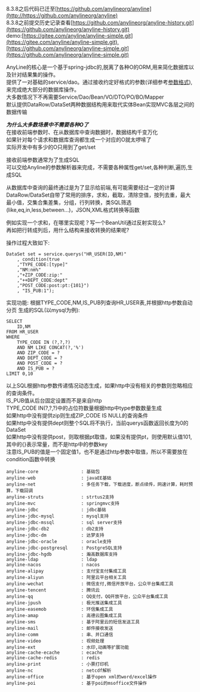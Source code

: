  8.3.8之后代码已迁至[https://github.com/anylineorg/anyline](http://https://github.com/anylineorg/anyline)  
 8.3.8之前提交历史记录查看[https://github.com/anylineorg/anyline-history.git](https://github.com/anylineorg/anyline-history.git)  
 demo:[https://gitee.com/anyline/anyline-simple.git](https://gitee.com/anyline/anyline-simple.git),[https://github.com/anylineorg/anyline-simple.git](https://github.com/anylineorg/anyline-simple.git)  
 

AnyLine的核心是一个基于spring-jdbc的,脱离了各种O的ORM,用来简化数据库以及针对结果集的操作。  
提供了一对基础的service/dao。通过接收约定好格式的参数(详细参考[参数格式]( http://doc.anyline.org/s?id=1059 )),来完成绝大部分的数据库操作。  
大多数情况下不再需要Service/Dao/Bean/VO/DTO/PO/BO/Mapper  
默认提供DataRow/DataSet两种数据结构用来取代实体Bean实现MVC各层之间的数据传输  

***为什么大多数场景中不需要各种O了***  
在接收前端参数时、在从数据库中查询数据时，数据结构千变万化  
如果针对每个请求和数据库查询都生成一个对应的O就太啰嗦了  
实际开发中有多少的O只用到了get/set

接收前端参数通常为了生成SQL  
可以交给Anyline的参数解析器来完成，不需要各种属性get/set,各种判断,遍历,生成SQL

从数据库中查询的最终通过是为了显示给前端,有可能需要经过一定的计算  
DataRow/DataSet自带了常用的排序，求和，截取，清除空值，按列去重，最大最小值，交集合集差集，分组，行列转换，类SQL筛选(like,eq,in,less,between...)，JSON,XML格式转换等函数  

例如实现一个求和，在哪里实现呢？写一个BeanUtil通过反射实现么?  
再如把行转成列后，用什么结构来接收转换的结果呢?

操作过程大致如下:  
```
DataSet set = service.querys("HR_USER(ID,NM)"
    , condition(true
    ,"TYPE_CODE:[type]"
    ,"NM:nm%"
    ,"+ZIP_CODE:zip:"
    ,"++DEPT_CODE:dept"
    ,"POST_CODE:post:pt:{101}")
    , "IS_PUB:1");
```
实现功能:
    根据TYPE_CODE,NM,IS_PUB列查询HR_USER表,并根据http参数自动分页
生成的SQL(以mysql为例):

```
SELECT
    ID,NM
FROM HR_USER  
WHERE
    TYPE_CODE IN (?,?,?)  
    AND NM LIKE CONCAT(?,'%')
    AND ZIP_CODE = ?
    AND DEPT_CODE = ?
    AND POST_CODE = ?
    AND IS_PUB = ?
LIMIT 0,10
```
以上SQL根据http参数传递情况动态生成，如果http中没有相关的参数则忽略相应的查询条件。  
IS_PUB值从后台固定设置而不是来自http   
TYPE_CODE IN(?,?,?)中的占位符数量根据http中type参数数量生成  
如果http中没有提供zip则生成ZIP_CODE IS NULL的查询条件  
如果http中没有提供dept则整个SQL将不执行，当前querys函数返回长度为0的DataSet  
如果http中没有提供post，则取根据pt取值，如果没有提供pt，则使用默认值101,其中的{}表示常量，而不是http中的参数key  
注意IS_PUB的值是一个固定值1，也不是通过http参数中取值，所以不需要放在condition函数中转换  


```
anyline-core                : 基础包
anyline-web                 : javaEE基础
anyline-net                 : 多任务下载，下载进度，断点续传，网速计算，耗时预算，下载回调	
anyline-struts              : strtus2支持
anyline-mvc                 : springmvc支持
anyline-jdbc                : jdbc基础
anyline-jdbc-mysql          : mysql支持
anyline-jdbc-mssql          : sql server支持
anyline-jdbc-db2            : db2支持
anyline-jdbc-dm             : 达梦支持
anyline-jdbc-oracle         : oracle支持
anyline-jdbc-postgresql     : PostgreSQL支持
anyline-jdbc-hgdb           : 瀚高数据库支持
anyline-ldap                : ldap
anyline-nacos               : nacos
anyline-alipay              : 支付宝支付集成工具
anyline-aliyun              : 阿里云平台相关工具
anyline-wechat              : 微信支付,微信开放平台，公众平台集成工具
anyline-tencent             : 腾讯云
anyline-qq                  : QQ支付，QQ开放平台，公众平台集成工具
anyline-jpush               : 极光推送集成工具
anyline-easemob             : 环信集成工具
anyline-amap                : 高德云图集成工具
anyline-sms                 : 基于阿里云的短信发送工具
anyline-mail                : 邮件接收发送
anyline-comm                : 串、并口通信
anyline-video               : 视频处理
anyline-ext                 : 水印,动画等扩展功能
anyline-cache-ecache        : ecache
anyline-cache-redis         : redis
anyline-print               : 小票打印机
anyline-nc	                : netcdf解析
anyline-office              : 基于open xml的word/excel操作
anyline-poi	                : 基于poi的msoffice文件操作
```
